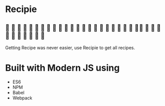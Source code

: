 #  Recipie
## 🥚 🍳 🥞  🍞 🥐 🥯 🥖 🥨 🍔 🍟 🌭 🍕 🥪 🌮 🌯 🥙 🍝 🍛 🥘 🍲 🍤 🥗 🥫🥓 🍖 🍗 🥩 🥢 🥡 🥟 🍚 🍜 🥠 🥮
Getting Recipe was never easier, use Recipie to get all recipes. 

# Built with Modern JS using 
* ES6
* NPM
* Babel
* Webpack
